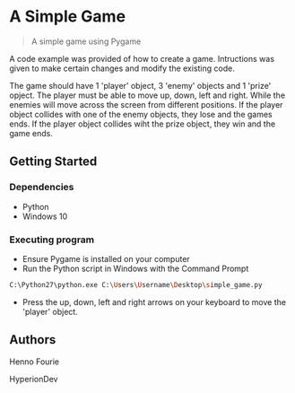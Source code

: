 # A Simple Game
> A simple game using Pygame

A code example was provided of how to create a game. Intructions was given to make certain changes and modify the existing code. 

The game should have 1 'player' object, 3 'enemy' objects and 1 'prize' opject. The player must be able to move up, down, left and right. While the enemies will move across the screen from different positions. If the player object collides with one of the enemy objects, they lose and the games ends. If the player object collides wiht the prize object, they win and the game ends. 

## Getting Started

### Dependencies
* Python
* Windows 10

### Executing program
* Ensure Pygame is installed on your computer
* Run the Python script in Windows with the Command Prompt
```sh
C:\Python27\python.exe C:\Users\Username\Desktop\simple_game.py
```
* Press the up, down, left and right arrows on your keyboard to move the 'player' object. 

## Authors
Henno Fourie

HyperionDev
